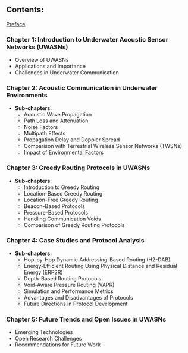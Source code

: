 ## Contents:

[Preface](preface.md)


### Chapter 1: Introduction to Underwater Acoustic Sensor Networks (UWASNs)
- Overview of UWASNs
- Applications and Importance
- Challenges in Underwater Communication

### Chapter 2: Acoustic Communication in Underwater Environments
- **Sub-chapters:**
  - Acoustic Wave Propagation
  - Path Loss and Attenuation
  - Noise Factors
  - Multipath Effects
  - Propagation Delay and Doppler Spread
  - Comparison with Terrestrial Wireless Sensor Networks (TWSNs)
  - Impact of Environmental Factors

### Chapter 3: Greedy Routing Protocols in UWASNs
- **Sub-chapters:**
  - Introduction to Greedy Routing
  - Location-Based Greedy Routing
  - Location-Free Greedy Routing
  - Beacon-Based Protocols
  - Pressure-Based Protocols
  - Handling Communication Voids
  - Comparison of Greedy Routing Protocols

### Chapter 4: Case Studies and Protocol Analysis
- **Sub-chapters:**
  - Hop-by-Hop Dynamic Addressing-Based Routing (H2-DAB)
  - Energy-Efficient Routing Using Physical Distance and Residual Energy (ERP2R)
  - Depth-Based Routing Protocols
  - Void-Aware Pressure Routing (VAPR)
  - Simulation and Performance Metrics
  - Advantages and Disadvantages of Protocols
  - Future Directions in Protocol Development

### Chapter 5: Future Trends and Open Issues in UWASNs
- Emerging Technologies
- Open Research Challenges
- Recommendations for Future Work


